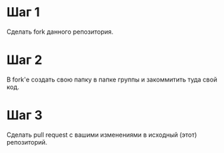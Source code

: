 # Шаг 1
Сделать fork данного репозитория.
# Шаг 2
В fork'е создать свою папку в папке группы и закоммитить туда свой код.
# Шаг 3
Сделать pull request с вашими изменениями в исходный (этот) репозиторий.